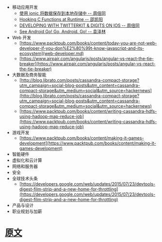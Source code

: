 - 移动应用开发
  - [使用 ionic 将数据保存到本地存储中 -- 周倍同](persisting-data-local-storage.md)
  - [Hooking C Functions at Runtime -- 邵凯阳](hooking-c-functions-at-runtime.md)
  - [DEVELOPING WITH TWITTERKIT & DIGITS ON IOS -- 周倍同](developing-twitterkit-digits-ios.md)
  - [See Android Go! Go, Android. Go! -- 袁泽林](go-mobile-intro.md)
- Web 开发
  - [https://www.packtpub.com/books/content/today-you-are-not-web-developer-if-you-don%E2%80%99t-know-javascript-and-its-ecosystem](web-developer.md)
  - [https://www.airpair.com/angularjs/posts/angular-vs-react-the-tie-breaker](https://www.airpair.com/angularjs/posts/angular-vs-react-the-tie-breaker)
- 大数据及商务智能
  - [http://blog.librato.com/posts/cassandra-compact-storage?utm_campaign=social-blog-posts&utm_content=cassandra-compact-storage&utm_medium=social&utm_source=hackernews](http://blog.librato.com/posts/cassandra-compact-storage?utm_campaign=social-blog-posts&utm_content=cassandra-compact-storage&utm_medium=social&utm_source=hackernews)
  - [https://www.packtpub.com/books/content/writing-cassandra-hdfs-using-hadoop-map-reduce-job](https://www.packtpub.com/books/content/writing-cassandra-hdfs-using-hadoop-map-reduce-job)
- 游戏开发
  - [https://www.packtpub.com/books/content/making-it-games-development](https://www.packtpub.com/books/content/making-it-games-development)
- 智能硬件
- 虚拟化和云计算
- 网络和服务器
- 安全
- 全球技术头条
  - [https://developers.google.com/web/updates/2015/07/23/devtools-digest-film-strip-and-a-new-home-for-throttling](https://developers.google.com/web/updates/2015/07/23/devtools-digest-film-strip-and-a-new-home-for-throttling)
- 产品与设计
- 职业规划与加薪

# [原文](yuanwen.md)
